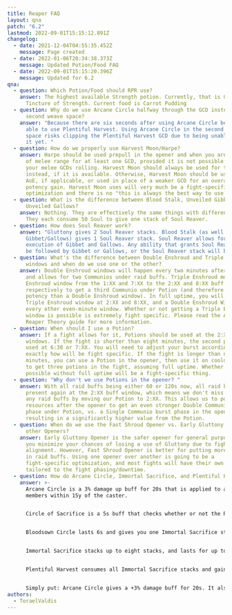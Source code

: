 ```yaml
---
title: Reaper FAQ
layout: qna
patch: "6.2"
lastmod: 2022-09-01T15:15:12.891Z
changelog:
  - date: 2021-12-04T04:55:35.452Z
    message: Page created
  - date: 2022-01-06T20:34:38.373Z
    message: Updated Potion/Food FAQ
  - date: 2022-09-01T15:15:20.396Z
    message: Updated for 6.2
qna:
  - question: Which Potion/Food should RPR use?
    answer: The highest available Strength potion. Currently, that is Grade 7
      Tincture of Strength. Current food is Carrot Pudding
  - question: Why do we use Arcane Circle halfway through the GCD instead of in the
      second weave space?
    answer: "Because there are six seconds after using Arcane Circle before you are
      able to use Plentiful Harvest. Using Arcane Circle in the second weave
      space risks clipping the Plentiful Harvest GCD due to being unable to use
      it yet. "
  - question: How do we properly use Harvest Moon/Harpe?
    answer: Harpe should be used prepull in the opener and when you are forced out
      of melee range for at least one GCD, provided it is not possible to keep
      your melee GCDs rolling. Harvest Moon should always be used for this
      instead, if it is available. Otherwise, Harvest Moon should be used for
      AoE, if applicable, or used in place of a weaker GCD for an overall
      potency gain. Harvest Moon uses will very much be a fight-specific
      optimization and there is no "this is always the best way to use it."
  - question: What is the difference between Blood Stalk, Unveiled Gibbets, and
      Unveiled Gallows?
    answer: Nothing. They are effectively the same things with different animations.
      They each consume 50 Soul to give one stack of Soul Reaver.
  - question: How does Soul Reaver work?
    answer: "Gluttony gives 2 Soul Reaver stacks. Blood Stalk (as well as Unveiled
      Gibbet/Gallows) gives 1 Soul Reaver stack. Soul Reaver allows for the
      execution of Gibbet and Gallows. Any ability that grants Soul Reaver MUST
      be followed by Gibbet or Gallows, or the Soul Reaver stack will be lost. "
  - question: What's the difference between Double Enshroud and Triple Enshroud
      windows and when do we use one or the other?
    answer: Double Enshroud windows will happen every two minutes after the opener
      and allows for two Communios under raid buffs. Triple Enshroud moves the
      Enshroud window from the 1:XX and 7:XX to the 2:XX and 8:XX buff windows
      respectively to get a third Communio under Potion (and therefore is more
      potency than a Double Enshroud window). In full uptime, you will use a
      Triple Enshroud window at 2:XX and 8:XX, and a Double Enshroud Window at
      every other even-minute window. Whether or not getting a Triple Enshroud
      window is possible is extremely fight specific. Please read the Advanced
      Reaper Theory guide for more information.
  - question: When should I use a Potion?
    answer: If a fight allows for it, Potions should be used at the 2:XX and 8:XX
      windows. If the fight is shorter than eight minutes, the second pot can be
      used at 6:30 or 7:XX. You will need to adjust your burst accordingly, but
      exactly how will be fight specific. If the fight is longer than nine
      minutes, you can use a Potion in the opener, then use it on cooldown after
      to get three potions in the fight, assuming full uptime. Whether this is
      possible without full uptime will be a fight-specific thing.
  - question: "Why don't we use Potions in the opener? "
    answer: With all raid buffs being either 60 or 120s now, all raid buffs will be
      present again at the 2:XX buff window, which means we don't miss out on
      any raid buffs by moving our Potion to 2:XX. This allows us to pool
      resources after the opener to get an even stronger Double Communio burst
      phase under Potion, vs. a Single Communio burst phase in the opener,
      resulting in a significantly higher value from the Potion.
  - question: When do we use the Fast Shroud Opener vs. Early Gluttony Opener or
      other Openers?
    answer: Early Gluttony Opener is the safer opener for general purpose because
      you minimize your chances of losing a use of Gluttony due to fight
      alignment. However, Fast Shroud Opener is better for putting more potency
      in raid buffs. Using one opener over another is going to be a
      fight-specific optimization, and most fights will have their own openers
      tailored to the fight phasing/downtime.
  - question: How do Arcane Circle, Immortal Sacrifice, and Plentiful Harvest work?
    answer: >-
      Arcane Circle is a 3% damage up buff for 20s that is applied to all party
      members within 15y of the caster.


      Circle of Sacrifice is a 5s buff that checks whether or not the RPR that used Arcane Circle and each party member with the buff successfully lands a weaponskill or spell. 


      Bloodsown Circle lasts 6s and gives you one Immortal Sacrifice stack for each party member (including yourself) that lands a weaponskill/spell under Circle of Sacrifice (maximum of one stack per person). 


      Immortal Sacrifice stacks up to eight stacks, and lasts for up to 30s. Immortal Sacrifice stacks allow Plentiful Harvest to be used. 


      Plentiful Harvest consumes all Immortal Sacrifice stacks and gains 40 potency for every additional stack, starting at 520 and maxing out at 800 potency at eight stacks. Your own stack is already included in the base potency of 520, as it is required to even use the skill. You cannot use Plentiful Harvest until Bloodsown Circle has expired. 


      Simply put: Arcane Circle gives a +3% damage buff for 20s. It also gives one stack of Immortal Sacrifice for every party member (including yourself) that lands a weaponskill/spell in the first 5s of Arane Circle's duration. Immortal Sacrifice stacks allow the use of Plentiful Harvest, and increase the potency of Plentiful Harvest by 40 per stack, up to 800 potency at eight stacks. Plentiful Harvest cannot be used until Bloodsown Circle expires, which happens 6s after using Arcane Circle.
authors:
  - ToraelValdis
---
```

